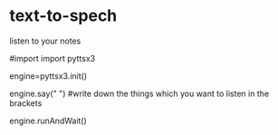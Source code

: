 # text-to-spech
listen to your notes 

#import
import pyttsx3



engine=pyttsx3.init()

engine.say(" ")     #write down the things which you want to listen in the brackets

engine.runAndWait()
